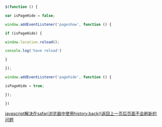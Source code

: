 ```js

$(function () {

var isPageHide = false;

window.addEventListener('pageshow', function () {

if (isPageHide) {

window.location.reload();

console.log('have reload')

}

});

window.addEventListener('pagehide', function () {

isPageHide = true;

});

})

```

[javascript解决在safari浏览器中使用history.back()返回上一页后页面不会刷新的问题](https://www.geek-share.com/detail/2782102340.html)
